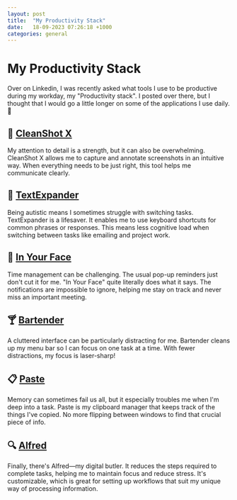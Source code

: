 ```yaml
---
layout: post
title:  "My Productivity Stack"
date:   18-09-2023 07:26:18 +1000
categories: general
---
```


# My Productivity Stack

Over on Linkedin, I was recently asked what tools I use to be productive during my workday, my "Productivity stack". I posted over there, but I thought that I would go a little longer on some of the applications I use daily.  🙌

## 📸 [CleanShot X](http://cleanshot.com)

My attention to detail is a strength, but it can also be overwhelming. CleanShot X allows me to capture and annotate screenshots in an intuitive way. When everything needs to be just right, this tool helps me communicate clearly.

## 💬 [TextExpander](http://textexpander.com)

Being autistic means I sometimes struggle with switching tasks. TextExpander is a lifesaver. It enables me to use keyboard shortcuts for common phrases or responses. This means less cognitive load when switching between tasks like emailing and project work.

## 📅 [In Your Face](http://inyourface.app)

Time management can be challenging. The usual pop-up reminders just don't cut it for me. "In Your Face" quite literally does what it says. The notifications are impossible to ignore, helping me stay on track and never miss an important meeting.

## 🍸 [Bartender](https://lnkd.in/exWcjwUz)

A cluttered interface can be particularly distracting for me. Bartender cleans up my menu bar so I can focus on one task at a time. With fewer distractions, my focus is laser-sharp!

## 📋 [Paste](https://pasteapp.io)

Memory can sometimes fail us all, but it especially troubles me when I'm deep into a task. Paste is my clipboard manager that keeps track of the things I've copied. No more flipping between windows to find that crucial piece of info.

## 🔍 [Alfred](https://www.alfredapp.com)

Finally, there's Alfred—my digital butler. It reduces the steps required to complete tasks, helping me to maintain focus and reduce stress. It's customizable, which is great for setting up workflows that suit my unique way of processing information.
